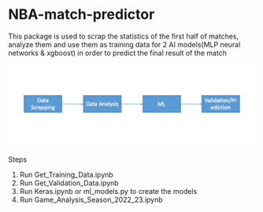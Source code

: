 # NBA-match-predictor

This package is used to scrap the statistics of the first half of matches, analyze them and use them as training data for 2 AI models(MLP neural networks & xgboost) in order to predict the final result of the match 

![This is an image](https://github.com/pickledim/NBA-match-predictor/blob/main/pipeline.jpeg)

Steps

1. Run Get_Training_Data.ipynb 
2. Run Get_Validation_Data.ipynb  
2. Run Keras.ipynb or ml_models.py to create the models
3. Run Game_Analysis_Season_2022_23.ipynb 
